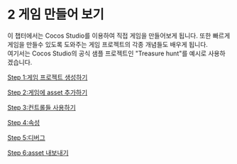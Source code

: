 # 2 게임 만들어 보기

이 챕터에서는 Cocos Studio를 이용하여 직접 게임을 만들어보게 됩니다. 또한 빠르게 게임을 만들수 있도록 도와주는 게임 프로젝트의 각종 개념들도 배우게 됩니다.<br>
여기서는 Cocos Studio의 공식 샘플 프로젝트인 "Treasure hunt"를 예시로 사용하겠습니다.

[Step 1:게임 프로젝트 생성하기](../chapter2/new-game/en.md)

[Step 2:게임에 asset 추가하기](../chapter2/add-resources/about/en.md)

[Step 3:컨트롤들 사용하기](../chapter2/use-controls/about/en.md)

[Step 4:속성](../chapter2/properties/about/en.md)

[Step 5:디버그](../chapter2/debug/en.md)

[Step 6:asset 내보내기](../chapter2/publish-game/about/en.md)
